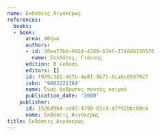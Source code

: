 ```yaml
---
name: Εκδόσεις Αιγόκερως
references:
  books:
  - book:
      area: Αθήνα
      authors:
      - id: 20ea77bb-0924-4380-b7ef-2740d4126576
        name: Σολδάτος, Γιάννης
      edition: Β έκδοση
      editors: []
      id: f979c381-dd7b-4e8f-9b71-6ca6c6507927
      isbn: '9603221384'
      name: Ένας άνθρωπος παντός καιρού
      publication_date: '2000'
    publisher:
      id: 1526d9b4-cd45-4790-83c4-a7f92bbc80c4
      name: Εκδόσεις Αιγόκερως
title: Εκδόσεις Αιγόκερως
---
```


